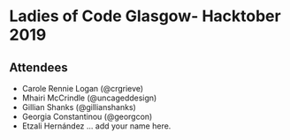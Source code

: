 # Ladies of Code Glasgow- Hacktober 2019 

## Attendees

* Carole Rennie Logan (@crgrieve)
* Mhairi McCrindle (@uncageddesign)
* Gillian Shanks (@gillianshanks)
* Georgia Constantinou (@georgcon)
* Etzali Hernández
... add your name here.
